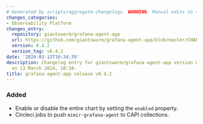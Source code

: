 ```yaml
---
# Generated by scripts/aggregate-changelogs. WARNING: Manual edits to this files will be overwritten.
changes_categories:
- Observability Platform
changes_entry:
  repository: giantswarm/grafana-agent-app
  url: https://github.com/giantswarm/grafana-agent-app/blob/master/CHANGELOG.md#042---2024-03-13
  version: 0.4.2
  version_tag: v0.4.2
date: '2024-03-13T10:34:39'
description: Changelog entry for giantswarm/grafana-agent-app version 0.4.2, published
  on 13 March 2024, 10:34.
title: grafana-agent-app release v0.4.2
---
```


### Added
- Enable or disable the entire chart by setting the `enabled` property.
- Circleci jobs to push `mimir-grafana-agent` to CAPI collections.
